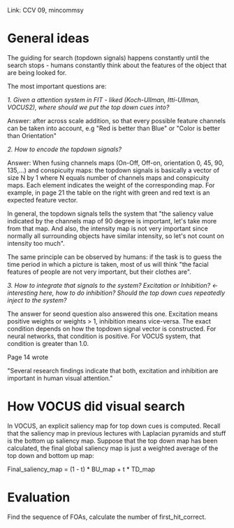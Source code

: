 Link: CCV 09, mincommsy

# General ideas

The guiding for search (topdown signals) happens constantly until the search stops - humans constantly think about the features of the object that are being looked for.

The most important questions are:

*1. Given a attention system in FIT - liked (Koch-Ullman, Itti-Ullman, VOCUS2), where should we put the top down cues into?*

Answer: after across scale addition, so that every possible feature channels can be taken into account, e.g "Red is better than Blue" or "Color is better than Orientation"

*2. How to encode the topdown signals?*

Answer: When fusing channels maps (On-Off, Off-on, orientation 0, 45, 90, 135,...) and conspicuity maps: the topdown signals is basically a vector of size N by 1 where N equals number of channels maps and conspicuity maps. Each element indicates the weight of the corresponding map. For example, in page 21 the table on the right with green and red text is an expected feature vector. 

In general, the topdown signals tells the system that "the saliency value indicated by the channels map of 90 degree is important, let's take more from that map. And also, the intensity map is not very important since normally all surrounding objects have similar intensity, so let's not count on intensity too much".

The same principle can be observed by humans: if the task is to guess the time period in which a picture is taken, most of us will think "the facial features of people are not very important, but their clothes are".

*3. How to integrate that signals to the system? Excitation or Inhibition? <- interesting here, how to do inhibition? Should the top down cues repeatedly inject to the system?*

The answer for seond question also answered this one. Excitation means positive weights or weights > 1, inhibition means vice-versa. The exact condition depends on how the topdown signal vector is constructed. For neural networks, that condition is positive. For VOCUS system, that condition is greater than 1.0.

Page 14 wrote

"Several research findings indicate that both, excitation and inhibition are important in human visual attention."

# How VOCUS did visual search

In VOCUS, an explicit saliency map for top down cues is computed. Recall that the saliency map in previous lectures with Laplacian pyramids and stuff is the bottom up saliency map. Suppose that the top down map has been calculated, the final global saliency map is just a weighted average of the top down and bottom up map:

Final_saliency_map = (1 - t) * BU_map + t * TD_map



# Evaluation

Find the sequence of FOAs, calculate the number of first_hit_correct.

